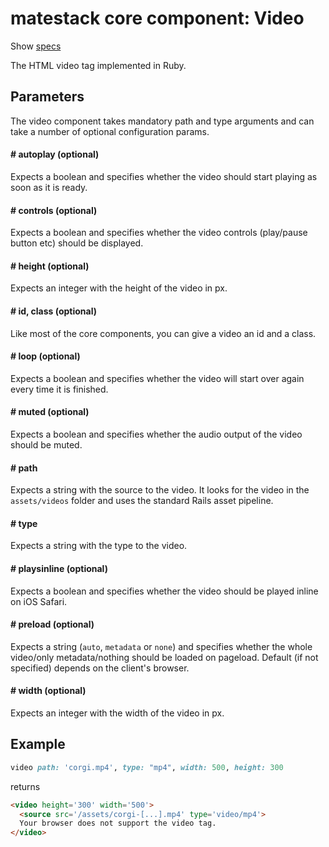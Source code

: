 # matestack core component: Video

Show [specs](/spec/usage/components/video_spec.rb)

The HTML video tag implemented in Ruby.

## Parameters
The video component takes mandatory path and type arguments and can take a number of optional configuration params.

#### # autoplay (optional)
Expects a boolean and specifies whether the video should start playing as soon as it is ready.

#### # controls (optional)
Expects a boolean and specifies whether the video controls (play/pause button etc) should be displayed.

#### # height (optional)
Expects an integer with the height of the video in px.

#### # id, class (optional)
Like most of the core components, you can give a video an id and a class.

#### # loop (optional)
Expects a boolean and specifies whether the video will start over again every time it is finished.

#### # muted (optional)
Expects a boolean and specifies whether the audio output of the video should be muted.

#### # path
Expects a string with the source to the video. It looks for the video in the `assets/videos` folder and uses the standard Rails asset pipeline.

#### # type
Expects a string with the type to the video.

#### # playsinline (optional)
Expects a boolean and specifies whether the video should be played inline on iOS Safari.

#### # preload (optional)
Expects a string (`auto`, `metadata` or `none`) and specifies whether the whole video/only metadata/nothing should be loaded on pageload. Default (if not specified) depends on the client's browser.

#### # width (optional)
Expects an integer with the width of the video in px.

## Example


```ruby
video path: 'corgi.mp4', type: "mp4", width: 500, height: 300
```

returns

```HTML
<video height='300' width='500'>
  <source src='/assets/corgi-[...].mp4' type='video/mp4'>
  Your browser does not support the video tag.
</video>
```
